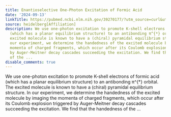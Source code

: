 ```yaml
---
title: Enantioselective One-Photon Excitation of Formic Acid
date: '2024-09-13'
linkTitle: https://pubmed.ncbi.nlm.nih.gov/39270177/?utm_source=curl&utm_medium=rss&utm_campaign=pubmed-2&utm_content=1FakS-2QOkCT8HsMOQP1bCRQ4YzyumYOmxmF0moLsQ3dFB1E9V&fc=20220326224207&ff=20240913201225&v=2.18.0.post9+e462414
source: heidelberg[Affiliation]
description: We use one-photon excitation to promote K-shell electrons of formic acid
  (which has a planar equilibrium structure) to an antibonding π^{*} orbital. The
  excited molecule is known to have a (chiral) pyramidal equilibrium structure. In
  our experiment, we determine the handedness of the excited molecule by imaging the
  momenta of charged fragments, which occur after its Coulomb explosion triggered
  by Auger-Meitner decay cascades succeeding the excitation. We find that the handedness
  of the ...
disable_comments: true
---
```

We use one-photon excitation to promote K-shell electrons of formic acid (which has a planar equilibrium structure) to an antibonding π^{*} orbital. The excited molecule is known to have a (chiral) pyramidal equilibrium structure. In our experiment, we determine the handedness of the excited molecule by imaging the momenta of charged fragments, which occur after its Coulomb explosion triggered by Auger-Meitner decay cascades succeeding the excitation. We find that the handedness of the ...
